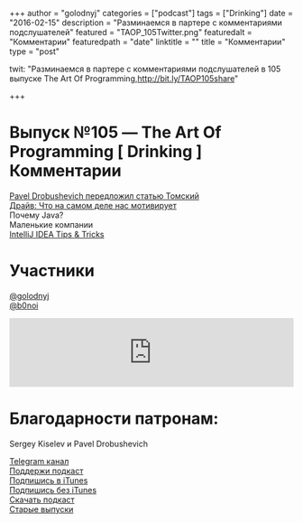 +++
author = "golodnyj"
categories = ["podcast"]
tags = ["Drinking"]
date = "2016-02-15"
description = "Разминаемся в партере с комментариями подслушателей"
featured = "TAOP_105Twitter.png"
featuredalt = "Комментарии"
featuredpath = "date"
linktitle = ""
title = "Комментарии"
type = "post"

twit: "Разминаемся в партере с комментариями подслушателей в 105 выпуске The Art Of Programming,http://bit.ly/TAOP105share"

+++
# Выпуск №105 — The Art Of Programming [ Drinking ] Комментарии

[Pavel Drobushevich передложил статью Томский](http://bit.ly/TAOP105web)  
[Драйв: Что на самом деле нас мотивирует](http://bit.ly/TAOP105drive)  
Почему Java?  
Маленькие компании  
[IntelliJ IDEA Tips & Tricks](http://bit.ly/TAOP105IDEATips)

# Участники
[@golodnyj](https://twitter.com/golodnyj/)  
[@b0noi](https://twitter.com/b0noi)  

<iframe title="Выпуск №105 — The Art Of Programming [ Drinking ] Комментарии" src="https://www.podbean.com/media/player/2pqnx-5cac7a-pb?from=share&skin=1&share=1&fonts=Helvetica&download=1&version=1&skin=1&btn-skin=107" height="122" width="100%" style="border: none;" scrolling="no" data-name="pb-iframe-player"></iframe>

# Благодарности патронам:
Sergey Kiselev и Pavel Drobushevich

[Telegram канал](http://bit.ly/taoplive)  
[Поддержи подкаст](http://bit.ly/TAOPpatron)  
[Подпишись в iTunes](http://bit.ly/TAOPiTunes)  
[Подпишись без iTunes](http://bit.ly/TAOPrss)   
[Скачать подкаст](http://bit.ly/TAOP105mp3)  
[Старые выпуски](http://bit.ly/oldtaop)  